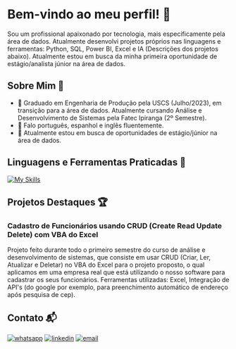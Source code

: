 # Bem-vindo ao meu perfil! 👋

Sou um profissional apaixonado por tecnologia, mais especificamente pela área de dados. Atualmente desenvolvi projetos próprios nas linguagens e ferramentas: Python, SQL, Power BI, Excel e IA (Descrições dos projetos abaixo). 
Atualmente estou em busca da minha primeira oportunidade de estágio/analista júnior na área de dados.

## Sobre Mim 🙂

- 🔭 Graduado em Engenharia de Produção pela USCS (Julho/2023), em transição para a área de dados. Atualmente cursando Análise e Desenvolvimento de Sistemas pela Fatec Ipiranga (2º Semestre).
- 🚀 Falo português, espanhol e inglês fluentemente.
- 💼 Atualmente estou em busca de oportunidades de estágio/júnior na área de dados.

## Linguagens e Ferramentas Praticadas 🚀

[![My Skills](https://skillicons.dev/icons?i=py,github,git)](https://skillicons.dev)

## Projetos Destaques 🏆

### Cadastro de Funcionários usando CRUD (Create Read Update Delete) com VBA do Excel 
Projeto feito durante todo o primeiro semestre do curso de análise e desenvolvimento de sistemas, que consiste em usar CRUD (Criar, Ler, Atualizar e Deletar) no VBA do Excel para o projeto proposto, o qual aplicamos em uma empresa real que está utilizando o nosso software para cadastrar os seus funcionários.
Ferramentas utilizadas: Excel, Integração de API's (do google por exemplo, para preenchimento automático de endereço após pesquisa de cep).


## Contato 📬

[![whatsapp](https://img.shields.io/badge/WhatsApp-25D366?style=for-the-badge&logo=whatsapp&logoColor=white)](https://wa.me/5511992550740)
[![linkedin](https://img.shields.io/badge/LinkedIn-0077B5?style=for-the-badge&logo=linkedin&logoColor=white)](https://www.linkedin.com/in/felipezanirato/)
[![email](https://img.shields.io/badge/Gmail-D14836?style=for-the-badge&logo=gmail&logoColor=white)](mailto:felipe.zanirato01@gmail.com)






































































